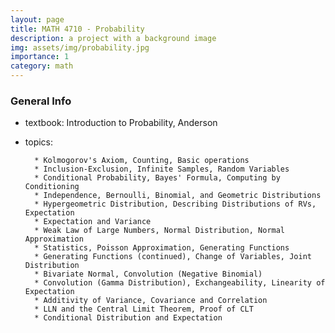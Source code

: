 ```yaml
---
layout: page
title: MATH 4710 - Probability
description: a project with a background image
img: assets/img/probability.jpg
importance: 1
category: math
---
```


### General Info
* textbook: Introduction to Probability, Anderson
* topics:

        * Kolmogorov's Axiom, Counting, Basic operations
        * Inclusion-Exclusion, Infinite Samples, Random Variables
        * Conditional Probability, Bayes' Formula, Computing by Conditioning
        * Independence, Bernoulli, Binomial, and Geometric Distributions
        * Hypergeometric Distribution, Describing Distributions of RVs, Expectation
        * Expectation and Variance
        * Weak Law of Large Numbers, Normal Distribution, Normal Approximation
        * Statistics, Poisson Approximation, Generating Functions
        * Generating Functions (continued), Change of Variables, Joint Distribution
        * Bivariate Normal, Convolution (Negative Binomial)
        * Convolution (Gamma Distribution), Exchangeability, Linearity of Expectation
        * Additivity of Variance, Covariance and Correlation
        * LLN and the Central Limit Theorem, Proof of CLT	
        * Conditional Distribution and Expectation
